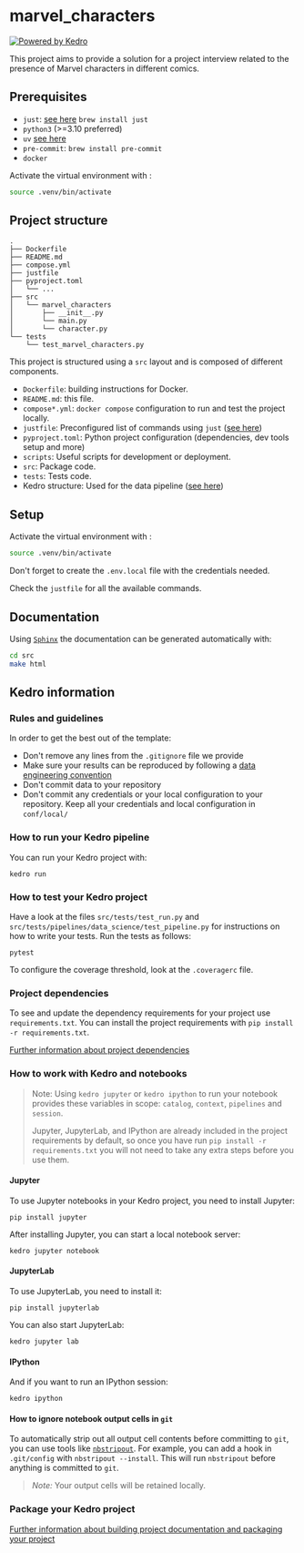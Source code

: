# marvel_characters
[![Powered by Kedro](https://img.shields.io/badge/powered_by-kedro-ffc900?logo=kedro)](https://kedro.org)

This project aims to provide a solution for a project interview related to the presence of Marvel characters in
different comics.

## Prerequisites

- `just`: [see here](https://github.com/cajsey/just) `brew install just`
- `python3` (>=3.10 preferred)
- `uv` [see here](https://github.com/astral-sh/uv)
- `pre-commit`: `brew install pre-commit`
- `docker`

Activate the virtual environment with :
```bash
source .venv/bin/activate
```

## Project structure

```text
.
├── Dockerfile
├── README.md
├── compose.yml
├── justfile
├── pyproject.toml
│   └── ...
├── src
│   └── marvel_characters
│       ├── __init__.py
│       └── main.py
│       └── character.py
└── tests
    └── test_marvel_characters.py
```

This project is structured using a `src` layout and is composed of
different components.

- `Dockerfile`: building instructions for Docker.
- `README.md`: this file.
- `compose*.yml`: `docker compose` configuration to run and test the
  project locally.
- `justfile`: Preconfigured list of commands using `just` ([see here](https://github.com/cajsey/just))
- `pyproject.toml`: Python project configuration (dependencies, dev
  tools setup and more)
- `scripts`: Useful scripts for development or deployment.
- `src`: Package code.
- `tests`: Tests code.
- Kedro structure: Used for the data pipeline
([see here](https://docs.kedro.org/en/stable/extend_kedro/architecture_overview.html))

## Setup

Activate the virtual environment with :

```bash
source .venv/bin/activate
```

Don't forget to create the `.env.local` file with the credentials needed.

Check the `justfile` for all the available commands.

## Documentation

Using [`Sphinx`](https://www.sphinx-doc.org/en/master/usage/quickstart.html)
the documentation can be generated automatically with:

```bash
cd src
make html
```

## Kedro information
### Rules and guidelines

In order to get the best out of the template:

* Don't remove any lines from the `.gitignore` file we provide
* Make sure your results can be reproduced by following a [data engineering convention](https://docs.kedro.org/en/stable/faq/faq.html#what-is-data-engineering-convention)
* Don't commit data to your repository
* Don't commit any credentials or your local configuration to your repository. Keep all your credentials and local configuration in `conf/local/`

### How to run your Kedro pipeline

You can run your Kedro project with:

```
kedro run
```

### How to test your Kedro project

Have a look at the files `src/tests/test_run.py` and `src/tests/pipelines/data_science/test_pipeline.py` for instructions on how to write your tests. Run the tests as follows:

```
pytest
```

To configure the coverage threshold, look at the `.coveragerc` file.

### Project dependencies

To see and update the dependency requirements for your project use `requirements.txt`. You can install the project requirements with `pip install -r requirements.txt`.

[Further information about project dependencies](https://docs.kedro.org/en/stable/kedro_project_setup/dependencies.html#project-specific-dependencies)

### How to work with Kedro and notebooks

> Note: Using `kedro jupyter` or `kedro ipython` to run your notebook provides these variables in scope: `catalog`, `context`, `pipelines` and `session`.
>
> Jupyter, JupyterLab, and IPython are already included in the project requirements by default, so once you have run `pip install -r requirements.txt` you will not need to take any extra steps before you use them.

#### Jupyter
To use Jupyter notebooks in your Kedro project, you need to install Jupyter:

```
pip install jupyter
```

After installing Jupyter, you can start a local notebook server:

```
kedro jupyter notebook
```

#### JupyterLab
To use JupyterLab, you need to install it:

```
pip install jupyterlab
```

You can also start JupyterLab:

```
kedro jupyter lab
```

#### IPython
And if you want to run an IPython session:

```
kedro ipython
```

#### How to ignore notebook output cells in `git`
To automatically strip out all output cell contents before committing to `git`, you can use tools like [`nbstripout`](https://github.com/kynan/nbstripout). For example, you can add a hook in `.git/config` with `nbstripout --install`. This will run `nbstripout` before anything is committed to `git`.

> *Note:* Your output cells will be retained locally.

### Package your Kedro project

[Further information about building project documentation and packaging your project](https://docs.kedro.org/en/stable/tutorial/package_a_project.html)
